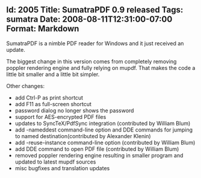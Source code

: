 Id: 2005
Title: SumatraPDF 0.9 released
Tags: sumatra
Date: 2008-08-11T12:31:00-07:00
Format: Markdown
--------------
SumatraPDF is a nimble PDF reader for Windows and it just received an
update.

The biggest change in this version comes from completely removing
poppler rendering engine and fully relying on mupdf. That makes the code
a little bit smaller and a little bit simpler.

Other changes:

-   add Ctrl-P as print shortcut
-   add F11 as full-screen shortcut
-   password dialog no longer shows the password
-   support for AES-encrypted PDF files
-   updates to SyncTeX/PdfSync integration (contributed by William Blum)
-   add -nameddest command-line option and DDE commands for jumping to
    named destination(contributed by Alexander Klenin)
-   add -reuse-instance command-line option (contributed by William
    Blum)
-   add DDE command to open PDF file (contributed by William Blum)
-   removed poppler rendering engine resulting in smaller program and
    updated to latest mupdf sources
-   misc bugfixes and translation updates

